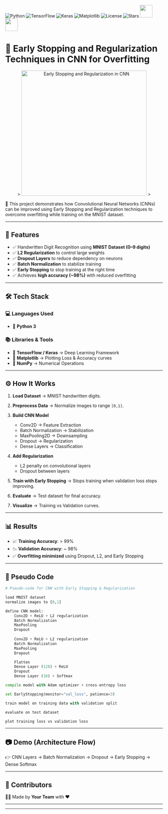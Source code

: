 ![Python](https://img.shields.io/badge/Python-3.8+-blue?logo=python)
![TensorFlow](https://img.shields.io/badge/TensorFlow-2.0+-orange?logo=tensorflow)
![Keras](https://img.shields.io/badge/Keras-DeepLearning-red?logo=keras)
![Matplotlib](https://img.shields.io/badge/Matplotlib-DataViz-yellow?logo=plotly)
![License](https://img.shields.io/badge/License-MIT-green)
![Stars](https://img.shields.io/github/stars/yourusername/yourrepo?style=social)
<img src="https://img.icons8.com/color/48/000000/artificial-intelligence.png" width="40"/>
<img src="https://img.icons8.com/color/48/000000/computer.png" width="40"/>

# 📌 Early Stopping and Regularization Techniques in CNN for Overfitting
<p align="center">
>   <img src="[assets/early_stopping.png](https://github.com/HarshvardhanG11/Early-Stopping-and-Regularization-Techniques-in-CNN-for-Overfitting/blob/main/Early-Stopping-and-Regularization-Techniques-in-CNN-for-Overfitting%20result.jpg?raw=true)" alt="Early Stopping and Regularization in CNN" width="400"/>
> </p>
🚀 This project demonstrates how Convolutional Neural Networks (CNNs) can be improved using Early Stopping and Regularization techniques to overcome overfitting while training on the MNIST dataset.

---

## 🌟 Features

* ✅ Handwritten Digit Recognition using **MNIST Dataset (0–9 digits)**
* ✅ **L2 Regularization** to control large weights
* ✅ **Dropout Layers** to reduce dependency on neurons
* ✅ **Batch Normalization** to stabilize training
* ✅ **Early Stopping** to stop training at the right time
* ✅ Achieves **high accuracy (\~98%)** with reduced overfitting

---

## 🛠️ Tech Stack

### 💻 Languages Used

* 🐍 **Python 3**

### 📚 Libraries & Tools

* 🔹 **TensorFlow / Keras** → Deep Learning Framework
* 🔹 **Matplotlib** → Plotting Loss & Accuracy curves
* 🔹 **NumPy** → Numerical Operations

---

## ⚙️ How It Works

1. **Load Dataset** → MNIST handwritten digits.
2. **Preprocess Data** → Normalize images to range `[0,1]`.
3. **Build CNN Model**

   * Conv2D → Feature Extraction
   * Batch Normalization → Stabilization
   * MaxPooling2D → Downsampling
   * Dropout → Regularization
   * Dense Layers → Classification
4. **Add Regularization**

   * L2 penalty on convolutional layers
   * Dropout between layers
5. **Train with Early Stopping** → Stops training when validation loss stops improving.
6. **Evaluate** → Test dataset for final accuracy.
7. **Visualize** → Training vs Validation curves.

---

## 📊 Results

* 📈 **Training Accuracy**: > 99%
* 📉 **Validation Accuracy**: \~ 98%
* ✅ **Overfitting minimized** using Dropout, L2, and Early Stopping

---

## 🧩 Pseudo Code

```python
# Pseudo-code for CNN with Early Stopping & Regularization

load MNIST dataset
normalize images to [0,1]

define CNN model:
    Conv2D + ReLU + L2 regularization
    Batch Normalization
    MaxPooling
    Dropout
    
    Conv2D + ReLU + L2 regularization
    Batch Normalization
    MaxPooling
    Dropout

    Flatten
    Dense Layer (128) + ReLU
    Dropout
    Dense Layer (10) + Softmax

compile model with Adam optimizer + cross-entropy loss

set EarlyStopping(monitor="val_loss", patience=3)

train model on training data with validation split

evaluate on test dataset

plot training loss vs validation loss
```

---

## 📷 Demo (Architecture Flow)

👉 CNN Layers → Batch Normalization → Dropout → Early Stopping → Dense Softmax

---

## 🤝 Contributors

👨‍💻 Made by **Your Team** with ❤️

---

---

